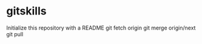 # gitskills
Initialize this repository with a README
git fetch origin
git merge origin/next
git pull
